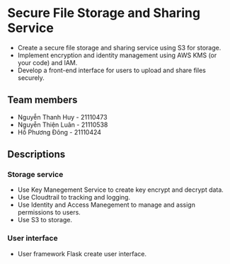 # Secure File Storage and Sharing Service

* Create a secure file storage and sharing service using S3 for storage.
* Implement encryption and identity management using AWS KMS (or your code) and IAM.
* Develop a front-end interface for users to upload and share files securely.

## Team members

* Nguyễn Thanh Huy - 21110473
* Nguyễn Thiện Luân - 21110538
* Hồ Phương Đông - 21110424

## Descriptions

### Storage service

* Use Key Manegement Service to create key encrypt and decrypt data.
* Use Cloudtrail to tracking and logging.
* Use Identity and Access Manegement to manage and assign permissions to users.
* Use S3 to storage.

### User interface

* User framework Flask create user interface.
